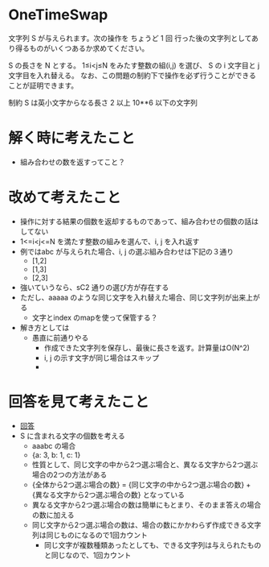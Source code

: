# OneTimeSwap

文字列
S が与えられます。次の操作を ちょうど
1 回 行った後の文字列としてあり得るものがいくつあるか求めてください。

S の長さを N とする。 1≤i<j≤N をみたす整数の組(i,j) を選び、
S の i 文字目と j 文字目を入れ替える。
なお、この問題の制約下で操作を必ず行うことができることが証明できます。

制約
S は英小文字からなる長さ
2 以上 10**6 以下の文字列

# 解く時に考えたこと
- 組み合わせの数を返すってこと？

# 改めて考えたこと
- 操作に対する結果の個数を返却するものであって、組み合わせの個数の話はしてない
- 1<=i<j<=N を満たす整数の組みを選んで、i, j を入れ返す
- 例ではabc が与えられた場合、i, j の選ぶ組み合わせは下記の３通り
  - [1,2]
  - [1,3]
  - [2,3]
- 強いていうなら、sC2 通りの選び方が存在する
- ただし、aaaaa のような同じ文字を入れ替えた場合、同じ文字列が出来上がる
  - 文字とindex のmapを使って保管する？
- 解き方としては
  - 愚直に前通りやる
    - 作成できた文字列を保存し、最後に長さを返す。計算量はO(N^2)
    - i, j の示す文字が同じ場合はスキップ
    - 

# 回答を見て考えたこと
- [回答](https://atcoder.jp/contests/abc345/editorial/9561)
- S に含まれる文字の個数を考える
  - aaabc の場合
  - {a: 3, b: 1, c: 1}
  - 性質として、同じ文字の中から2つ選ぶ場合と、異なる文字から2つ選ぶ場合の2つの方法がある
  - {全体から2つ選ぶ場合の数} = {同じ文字の中から2つ選ぶ場合の数} + {異なる文字から2つ選ぶ場合の数} となっている
  - 異なる文字から2つ選ぶ場合の数は簡単にもとまり、そのまま答えの場合の数に加える
  - 同じ文字から2つ選ぶ場合の数は、場合の数にかかわらず作成できる文字列は同じものになるので1回カウント
    - 同じ文字が複数種類あったとしても、できる文字列は与えられたものと同じなので、1回カウント

